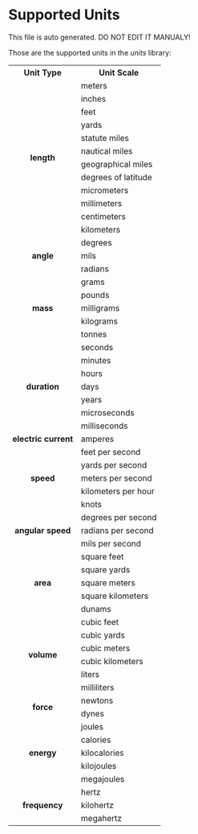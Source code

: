 # Supported Units

This file is auto generated.
DO NOT EDIT IT MANUALY!


Those are the supported units in the *units* library:

<table>
	<tr>
		<th>
			Unit Type
		</th>
		<th>
			Unit Scale
		</th>
	</tr>
	<tr>
		<td rowspan=12 style="text-align:center; vertical-align:middle;font-weight:bold">
			length
		</td>
		<td>
			meters
		</td>
	</tr>
	<tr>
		<td>
			inches
		</td>
	</tr>
	<tr>
		<td>
			feet
		</td>
	</tr>
	<tr>
		<td>
			yards
		</td>
	</tr>
	<tr>
		<td>
			statute miles
		</td>
	</tr>
	<tr>
		<td>
			nautical miles
		</td>
	</tr>
	<tr>
		<td>
			geographical miles
		</td>
	</tr>
	<tr>
		<td>
			degrees of latitude
		</td>
	</tr>
	<tr>
		<td>
			micrometers
		</td>
	</tr>
	<tr>
		<td>
			millimeters
		</td>
	</tr>
	<tr>
		<td>
			centimeters
		</td>
	</tr>
	<tr>
		<td>
			kilometers
		</td>
	</tr>
	<tr>
		<td rowspan=3 style="text-align:center; vertical-align:middle;font-weight:bold">
			angle
		</td>
		<td>
			degrees
		</td>
	</tr>
	<tr>
		<td>
			mils
		</td>
	</tr>
	<tr>
		<td>
			radians
		</td>
	</tr>
	<tr>
		<td rowspan=5 style="text-align:center; vertical-align:middle;font-weight:bold">
			mass
		</td>
		<td>
			grams
		</td>
	</tr>
	<tr>
		<td>
			pounds
		</td>
	</tr>
	<tr>
		<td>
			milligrams
		</td>
	</tr>
	<tr>
		<td>
			kilograms
		</td>
	</tr>
	<tr>
		<td>
			tonnes
		</td>
	</tr>
	<tr>
		<td rowspan=7 style="text-align:center; vertical-align:middle;font-weight:bold">
			duration
		</td>
		<td>
			seconds
		</td>
	</tr>
	<tr>
		<td>
			minutes
		</td>
	</tr>
	<tr>
		<td>
			hours
		</td>
	</tr>
	<tr>
		<td>
			days
		</td>
	</tr>
	<tr>
		<td>
			years
		</td>
	</tr>
	<tr>
		<td>
			microseconds
		</td>
	</tr>
	<tr>
		<td>
			milliseconds
		</td>
	</tr>
	<tr>
		<td rowspan=1 style="text-align:center; vertical-align:middle;font-weight:bold">
			electric current
		</td>
		<td>
			amperes
		</td>
	</tr>
	<tr>
		<td rowspan=5 style="text-align:center; vertical-align:middle;font-weight:bold">
			speed
		</td>
		<td>
			feet per second
		</td>
	</tr>
	<tr>
		<td>
			yards per second
		</td>
	</tr>
	<tr>
		<td>
			meters per second
		</td>
	</tr>
	<tr>
		<td>
			kilometers per hour
		</td>
	</tr>
	<tr>
		<td>
			knots
		</td>
	</tr>
	<tr>
		<td rowspan=3 style="text-align:center; vertical-align:middle;font-weight:bold">
			angular speed
		</td>
		<td>
			degrees per second
		</td>
	</tr>
	<tr>
		<td>
			radians per second
		</td>
	</tr>
	<tr>
		<td>
			mils per second
		</td>
	</tr>
	<tr>
		<td rowspan=5 style="text-align:center; vertical-align:middle;font-weight:bold">
			area
		</td>
		<td>
			square feet
		</td>
	</tr>
	<tr>
		<td>
			square yards
		</td>
	</tr>
	<tr>
		<td>
			square meters
		</td>
	</tr>
	<tr>
		<td>
			square kilometers
		</td>
	</tr>
	<tr>
		<td>
			dunams
		</td>
	</tr>
	<tr>
		<td rowspan=6 style="text-align:center; vertical-align:middle;font-weight:bold">
			volume
		</td>
		<td>
			cubic feet
		</td>
	</tr>
	<tr>
		<td>
			cubic yards
		</td>
	</tr>
	<tr>
		<td>
			cubic meters
		</td>
	</tr>
	<tr>
		<td>
			cubic kilometers
		</td>
	</tr>
	<tr>
		<td>
			liters
		</td>
	</tr>
	<tr>
		<td>
			milliliters
		</td>
	</tr>
	<tr>
		<td rowspan=2 style="text-align:center; vertical-align:middle;font-weight:bold">
			force
		</td>
		<td>
			newtons
		</td>
	</tr>
	<tr>
		<td>
			dynes
		</td>
	</tr>
	<tr>
		<td rowspan=5 style="text-align:center; vertical-align:middle;font-weight:bold">
			energy
		</td>
		<td>
			joules
		</td>
	</tr>
	<tr>
		<td>
			calories
		</td>
	</tr>
	<tr>
		<td>
			kilocalories
		</td>
	</tr>
	<tr>
		<td>
			kilojoules
		</td>
	</tr>
	<tr>
		<td>
			megajoules
		</td>
	</tr>
	<tr>
		<td rowspan=3 style="text-align:center; vertical-align:middle;font-weight:bold">
			frequency
		</td>
		<td>
			hertz
		</td>
	</tr>
	<tr>
		<td>
			kilohertz
		</td>
	</tr>
	<tr>
		<td>
			megahertz
		</td>
	</tr>


</table>